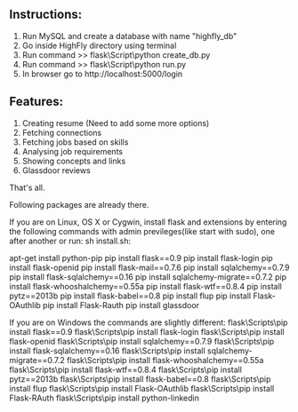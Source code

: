 Instructions:
-------------
1. Run MySQL and create a database with name "highfly_db"
2. Go inside HighFly directory using terminal
3. Run command >> flask\Script\python create_db.py
4. Run command >> flask\Script\python run.py
5. In browser go to http://localhost:5000/login

Features:
-----------
1. Creating resume (Need to add some more options)
2. Fetching connections
3. Fetching jobs based on skills
4. Analysing job requirements
5. Showing concepts and links
6. Glassdoor reviews

That's all.

Following packages are already there.

If you are on Linux, OS X or Cygwin, install flask and extensions by entering the following commands with admin previleges(like start with sudo), one after another or run: sh install.sh:

apt-get install python-pip
pip install flask==0.9
pip install flask-login
pip install flask-openid
pip install flask-mail==0.7.6
pip install sqlalchemy==0.7.9
pip install flask-sqlalchemy==0.16
pip install sqlalchemy-migrate==0.7.2
pip install flask-whooshalchemy==0.55a
pip install flask-wtf==0.8.4
pip install pytz==2013b
pip install flask-babel==0.8
pip install flup
pip install Flask-OAuthlib
pip install Flask-Rauth
pip install glassdoor 

If you are on Windows the commands are slightly different:
flask\Scripts\pip install flask==0.9
flask\Scripts\pip install flask-login
flask\Scripts\pip install flask-openid
flask\Scripts\pip install sqlalchemy==0.7.9
flask\Scripts\pip install flask-sqlalchemy==0.16
flask\Scripts\pip install sqlalchemy-migrate==0.7.2
flask\Scripts\pip install flask-whooshalchemy==0.55a
flask\Scripts\pip install flask-wtf==0.8.4
flask\Scripts\pip install pytz==2013b
flask\Scripts\pip install flask-babel==0.8
flask\Scripts\pip install flup
flask\Scripts\pip install Flask-OAuthlib
flask\Scripts\pip install Flask-RAuth
flask\Scripts\pip install python-linkedin

